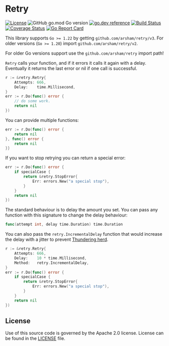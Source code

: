 # Retry

[![License](https://img.shields.io/badge/License-Apache%202.0-blue.svg)](https://opensource.org/licenses/Apache-2.0)
![GitHub go.mod Go version](https://img.shields.io/github/go-mod/go-version/arsham/retry)
[![go.dev reference](https://img.shields.io/badge/godoc-reference-5272B4)](https://pkg.go.dev/github.com/arsham/retry?tab=doc)
[![Build Status](https://github.com/arsham/retry/actions/workflows/go.yml/badge.svg)](https://github.com/arsham/retry/actions/workflows/go.yml)
[![Coverage Status](https://codecov.io/gh/arsham/retry/branch/master/graph/badge.svg)](https://codecov.io/gh/arsham/retry)
[![Go Report Card](https://goreportcard.com/badge/github.com/arsham/retry)](https://goreportcard.com/report/github.com/arsham/retry)

This library supports `Go >= 1.22` by getting `github.com/arsham/retry/v3`. For
older versions (`Go >= 1.20`) import `github.com/arsham/retry/v2`.

For older Go versions support use the `github.com/arsham/retry` import path!

`Retry` calls your function, and if it errors it calls it again with a delay.
Eventually it returns the last error or nil if one call is successful.

```go
r := &retry.Retry{
	Attempts: 666,
	Delay:    time.Millisecond,
}
err := r.Do(func() error {
	// do some work.
	return nil
})
```

You can provide multiple functions:

```go
err := r.Do(func() error {
    return nil
}, func() error {
    return nil
}}
```

If you want to stop retrying you can return a special error:

```go
err := r.Do(func() error {
	if specialCase {
		return &retry.StopError{
			Err: errors.New("a special stop"),
		}
	}
	return nil
})
```

The standard behaviour is to delay the amount you set. You can pass any function
with this signature to change the delay behaviour:

```go
func(attempt int, delay time.Duration) time.Duration
```

You can also pass the `retry.IncrementalDelay` function that would increase the
delay with a jitter to prevent [Thundering
herd](https://en.wikipedia.org/wiki/Thundering_herd_problem).

```go
r := &retry.Retry{
	Attempts: 666,
	Delay:    10 * time.Millisecond,
	Method:   retry.IncrementalDelay,
}
err := r.Do(func() error {
	if specialCase {
		return &retry.StopError{
			Err: errors.New("a special stop"),
		}
	}
	return nil
})
```

## License

Use of this source code is governed by the Apache 2.0 license. License can be
found in the [LICENSE](./LICENSE) file.

<!--
vim: foldlevel=1
-->
